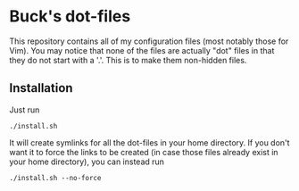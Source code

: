 # Buck's dot-files

This repository contains all of my configuration files (most notably those for
Vim). You may notice that none of the files are actually "dot" files in that
they do not start with a '.'. This is to make them non-hidden files.

## Installation

Just run

    ./install.sh

It will create symlinks for all the dot-files in your home directory. If you
don't want it to force the links to be created (in case those files already
exist in your home directory), you can instead run

    ./install.sh --no-force
